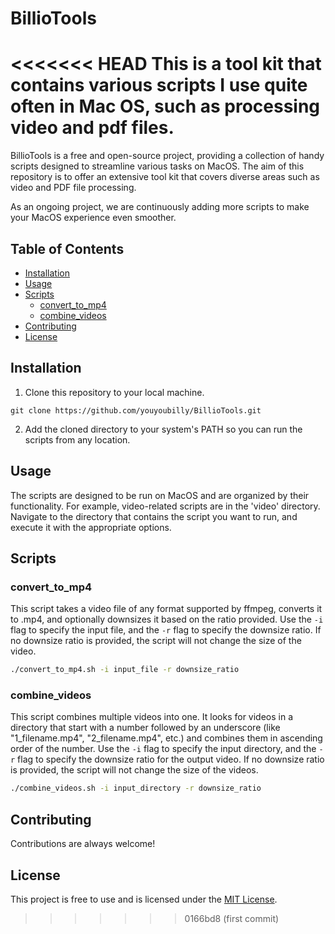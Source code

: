 # BillioTools
<<<<<<< HEAD
This is a tool kit that contains various scripts I use quite often in Mac OS, such as processing video and pdf files.
=======

BillioTools is a free and open-source project, providing a collection of handy scripts designed to streamline various tasks on MacOS. The aim of this repository is to offer an extensive tool kit that covers diverse areas such as video and PDF file processing. 

As an ongoing project, we are continuously adding more scripts to make your MacOS experience even smoother.

## Table of Contents
- [Installation](#installation)
- [Usage](#usage)
- [Scripts](#scripts)
  - [convert_to_mp4](#convert_to_mp4)
  - [combine_videos](#combine_videos)
- [Contributing](#contributing)
- [License](#license)

## Installation

1. Clone this repository to your local machine.
```
git clone https://github.com/youyoubilly/BillioTools.git
```
2. Add the cloned directory to your system's PATH so you can run the scripts from any location.

## Usage

The scripts are designed to be run on MacOS and are organized by their functionality. For example, video-related scripts are in the 'video' directory. Navigate to the directory that contains the script you want to run, and execute it with the appropriate options.

## Scripts

### convert_to_mp4

This script takes a video file of any format supported by ffmpeg, converts it to .mp4, and optionally downsizes it based on the ratio provided. Use the `-i` flag to specify the input file, and the `-r` flag to specify the downsize ratio. If no downsize ratio is provided, the script will not change the size of the video.

```bash
./convert_to_mp4.sh -i input_file -r downsize_ratio
```

### combine_videos

This script combines multiple videos into one. It looks for videos in a directory that start with a number followed by an underscore (like "1_filename.mp4", "2_filename.mp4", etc.) and combines them in ascending order of the number. Use the `-i` flag to specify the input directory, and the `-r` flag to specify the downsize ratio for the output video. If no downsize ratio is provided, the script will not change the size of the videos.

```bash
./combine_videos.sh -i input_directory -r downsize_ratio
```

## Contributing

Contributions are always welcome!

## License

This project is free to use and is licensed under the [MIT License](LICENSE).
>>>>>>> 0166bd8 (first commit)
